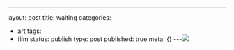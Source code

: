 ---
layout: post
title: waiting
categories:
- art
tags:
- film
status: publish
type: post
published: true
meta: {}
---![](/squarespace_images/content_v1_50dcc98be4b0c2f49762636c_1483939563391-I0RHNSOWILFL89R1JCTS_bus-stop-cement-shadows_)
